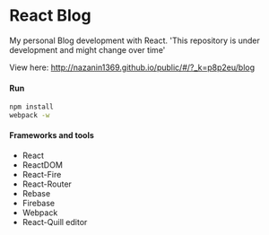 # React Blog

My personal Blog development with React.
'This repository is under development and might change over time'

View here:
http://nazanin1369.github.io/public/#/?_k=p8p2eu/blog

#### Run

```bash
npm install
webpack -w
```

#### Frameworks and tools

* React
* ReactDOM
* React-Fire
* React-Router
* Rebase
* Firebase
* Webpack
* React-Quill editor

